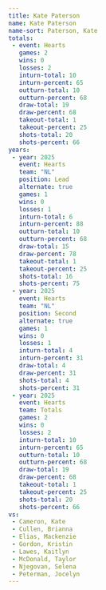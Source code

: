 ```yaml
---
title: Kate Paterson
name: Kate Paterson
name-sort: Paterson, Kate
totals:
 - event: Hearts
   games: 2
   wins: 0
   losses: 2
   inturn-total: 10
   inturn-percent: 65
   outturn-total: 10
   outturn-percent: 68
   draw-total: 19
   draw-percent: 68
   takeout-total: 1
   takeout-percent: 25
   shots-total: 20
   shots-percent: 66
years:
 - year: 2025
   event: Hearts
   team: "NL"
   position: Lead
   alternate: true
   games: 1
   wins: 0
   losses: 1
   inturn-total: 6
   inturn-percent: 88
   outturn-total: 10
   outturn-percent: 68
   draw-total: 15
   draw-percent: 78
   takeout-total: 1
   takeout-percent: 25
   shots-total: 16
   shots-percent: 75
 - year: 2025
   event: Hearts
   team: "NL"
   position: Second
   alternate: true
   games: 1
   wins: 0
   losses: 1
   inturn-total: 4
   inturn-percent: 31
   draw-total: 4
   draw-percent: 31
   shots-total: 4
   shots-percent: 31
 - year: 2025
   event: Hearts
   team: Totals
   games: 2
   wins: 0
   losses: 2
   inturn-total: 10
   inturn-percent: 65
   outturn-total: 10
   outturn-percent: 68
   draw-total: 19
   draw-percent: 68
   takeout-total: 1
   takeout-percent: 25
   shots-total: 20
   shots-percent: 66
vs:
 - Cameron, Kate
 - Cullen, Brianna
 - Elias, Mackenzie
 - Gordon, Kristin
 - Lawes, Kaitlyn
 - McDonald, Taylor
 - Njegovan, Selena
 - Peterman, Jocelyn
---
```

